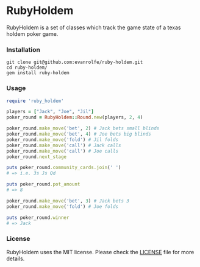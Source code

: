 # RubyHoldem
RubyHoldem is a set of classes which track the game state of a texas holdem poker game.

### Installation
```
git clone git@github.com:evanrolfe/ruby-holdem.git
cd ruby-holdem/
gem install ruby-holdem
```

### Usage
```ruby
require 'ruby_holdem'

players = ["Jack", "Joe", "Jil"]
poker_round = RubyHoldem::Round.new(players, 2, 4)

poker_round.make_move('bet', 2) # Jack bets small blinds
poker_round.make_move('bet', 4) # Joe bets big blinds
poker_round.make_move('fold') # Jil folds
poker_round.make_move('call') # Jack calls
poker_round.make_move('call') # Joe calls
poker_round.next_stage

puts poker_round.community_cards.join(' ')
# => i.e. 3s Js Qd

puts poker_round.pot_amount
# => 8

poker_round.make_move('bet', 3) # Jack bets 3
poker_round.make_move('fold') # Joe folds

puts poker_round.winner
# => Jack
```

### License

RubyHoldem uses the MIT license. Please check the [LICENSE](https://github.com/evanrolfe/ruby-holdem/blob/master/LICENSE) file for more details.
